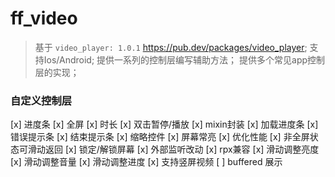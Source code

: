# ff_video
> 基于 `video_player: 1.0.1` https://pub.dev/packages/video_player;
> 支持Ios/Android;
> 提供一系列的控制层编写辅助方法；
> 提供多个常见app控制层的实现；


### 自定义控制层
[x] 进度条
[x] 全屏
[x] 时长
[x] 双击暂停/播放
[x] mixin封装
[x] 加载进度条
[x] 错误提示条
[x] 结束提示条
[x] 缩略控件
[x] 屏幕常亮
[x] 优化性能
[x] 非全屏状态可滑动返回
[x] 锁定/解锁屏幕
[x] 外部监听改动
[x] rpx兼容
[x] 滑动调整亮度
[x] 滑动调整音量
[x] 滑动调整进度
[x] 支持竖屏视频
[ ] buffered 展示
